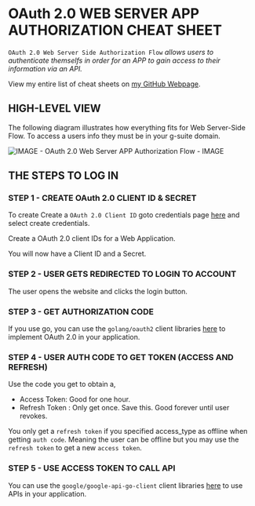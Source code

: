 # OAuth 2.0 WEB SERVER APP AUTHORIZATION CHEAT SHEET

`OAuth 2.0 Web Server Side Authorization Flow` _allows users to authenticate themselfs
in order for an APP to gain access to their information via an API._

View my entire list of cheat sheets on
[my GitHub Webpage](https://jeffdecola.github.io/my-cheat-sheets/).

## HIGH-LEVEL VIEW

The following diagram illustrates how everything fits for
Web Server-Side Flow. To access a users info they must be
in your g-suite domain.

![IMAGE - OAuth 2.0 Web Server APP Authorization Flow - IMAGE](../../../../docs/pics/OAuth-2.0-web-server-app-authorization-flow.jpg)

## THE STEPS TO LOG IN

### STEP 1 - CREATE OAuth 2.0 CLIENT ID & SECRET

To create Create a `OAuth 2.0 Client ID` goto credentials page
[here](https://console.developers.google.com/projectselector/apis/credentials)
and select create credentials.

Create a OAuth 2.0 client IDs for a Web Application.

You will now have a Client ID and a Secret.

### STEP 2 - USER GETS REDIRECTED TO LOGIN TO ACCOUNT

The user opens the website and clicks the login button.

### STEP 3 - GET AUTHORIZATION CODE

If you use go, you can use the `golang/oauth2` client libraries
[here](https://github.com/golang/oauth2)
to implement OAuth 2.0 in your application.

### STEP 4 - USER AUTH CODE TO GET TOKEN (ACCESS AND REFRESH)

Use the code you get to obtain a,

* Access Token: Good for one hour.
* Refresh Token : Only get once. Save this. Good forever until user revokes.

You only get a `refresh token` if you specified
access_type as offline when getting `auth code`.  Meaning
the user can be offline but you may use the `refresh token` to
get a new `access token`.

### STEP 5 - USE ACCESS TOKEN TO CALL API

You can use the `google/google-api-go-client` client libraries
[here](https://github.com/google/google-api-go-client)
to use APIs in your application.

